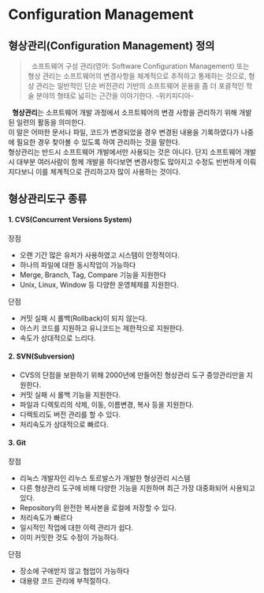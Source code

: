 # Configuration Management

## 형상관리(Configuration Management) 정의

> &nbsp; 소프트웨어 구성 관리(영어: Software Configuration Management) 또는 형상 관리는 소프트웨어의 변경사항을 체계적으로 추적하고 통제하는 것으로, 형상 관리는 일반적인 단순 버전관리 기반의 소프트웨어 운용을 좀 더 포괄적인 학술 분야의 형태로 넓히는 근간을 이야기한다.  -위키피디아-  

 &nbsp; <b>형상관리</b>는 소프트웨어 개발 과정에서 소프트웨어의 변경 사항을 관리하기 위해 개발된 일련의 활동을 의미한다.  
 이 말은 어떠한 문서나 파일, 코드가 변경되었을 경우 변경된 내용을 기록하였다가 나중에 필요한 경우 찾아볼 수 있도록 하여 관리하는 것을 말한다.  
 형상관리는 반드시 소프트웨어 개발에서만 사용되는 것은 아니다. 단지 소프트웨어 개발 시 대부분 여러사람이 함께 개발을 하다보면 변경사항도 많아지고 수정도 빈번하게 이뤄지다보니 이를 체계적으로 관리하고자 많이 사용하는 것이다. 
 
 ## 형상관리도구 종류
#### 1. CVS(Concurrent Versions System)
장점
* 오랜 기간 많은 유저가 사용하였고 시스템이 안정적이다.
* 하나의 파일에 대한 동시작업이 가능하다
* Merge, Branch, Tag, Compare 기능을 지원한다
* Unix, Linux, Window 등 다양한 운영체제를 지원한다.

단점
* 커밋 실패 시 롤백(Rollback)이 되지 않는다.
* 아스키 코드를 지원하고 유니코드는 제한적으로 지원한다.
* 속도가 상대적으로 느리다.

#### 2. SVN(Subversion)
* CVS의 단점을 보완하기 위해 2000년에 만들어진 형상관리 도구 중앙관리만을 지원한다.
* 커밋 실패 시 롤백 기능을 지원한다.
* 파일과 디렉토리의 삭제, 이동, 이름변경, 복사 등을 지원한다.
* 디렉토리도 버전 관리를 할 수 있다.
* 처리속도가 상대적으로 빠르다.

#### 3. Git
장점

 * 리눅스 개발자인 리누스 토르발스가 개발한 형상관리 시스템
 * 다른 형상관리 도구에 비해 다양한 기능을 지원하며 최근 가장 대중화되어 사용되고 있다.
 * Repository의 완전한 복사본을 로컬에 저장할 수 있다.
 * 처리속도가 빠르다
 * 일시적인 작업에 대한 이력 관리가 쉽다.
 * 이미 커밋한 것도 수정이 가능하다.

단점
 
 * 장소에 구애받지 않고 협업이 가능하다
 * 대용량 코드 관리에 부적절하다.
 
 



